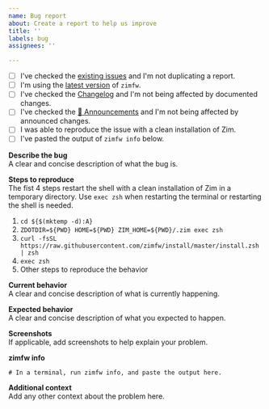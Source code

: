 ```yaml
---
name: Bug report
about: Create a report to help us improve
title: ''
labels: bug
assignees: ''

---
```


- [ ] I've checked the [existing issues](../issues?q=is%3Aissue) and I'm not duplicating a report.
- [ ] I'm using the [latest version](https://github.com/zimfw/zimfw/releases/latest) of `zimfw`.
- [ ] I've checked the [Changelog](https://github.com/zimfw/zimfw/blob/master/CHANGELOG.md) and I'm not being affected by documented changes.
- [ ] I've checked the [📢 Announcements](https://github.com/zimfw/zimfw/discussions/426?sort=new) and I'm not being affected by announced changes.
- [ ] I was able to reproduce the issue with a clean installation of Zim.
- [ ] I've pasted the output of `zimfw info` below.

**Describe the bug**  
A clear and concise description of what the bug is.

**Steps to reproduce**  
The fist 4 steps restart the shell with a clean installation of Zim in a temporary directory.
Use `exec zsh` when restarting the terminal or restarting the shell is needed.
1. `cd ${$(mktemp -d):A}`
2. `ZDOTDIR=${PWD} HOME=${PWD} ZIM_HOME=${PWD}/.zim exec zsh`
3. `curl -fsSL https://raw.githubusercontent.com/zimfw/install/master/install.zsh | zsh`
4. `exec zsh`
5. Other steps to reproduce the behavior

**Current behavior**  
A clear and concise description of what is currently happening.

**Expected behavior**  
A clear and concise description of what you expected to happen.

**Screenshots**  
If applicable, add screenshots to help explain your problem.

**zimfw info**  
```
# In a terminal, run zimfw info, and paste the output here.
```

**Additional context**  
Add any other context about the problem here.

